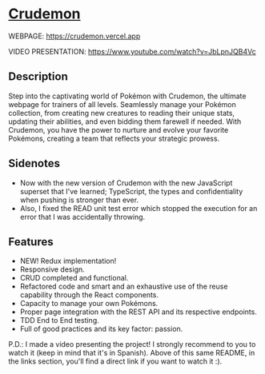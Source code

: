 # [Crudemon](https://crudemon.vercel.app)

WEBPAGE: https://crudemon.vercel.app

VIDEO PRESENTATION: https://www.youtube.com/watch?v=JbLpnJQB4Vc

## Description

Step into the captivating world of Pokémon with Crudemon, the ultimate webpage for trainers of all levels. Seamlessly manage your Pokémon collection, from creating new creatures to reading their unique stats, updating their abilities, and even bidding them farewell if needed. With Crudemon, you have the power to nurture and evolve your favorite Pokémons, creating a team that reflects your strategic prowess.

## Sidenotes

- Now with the new version of Crudemon with the new JavaScript superset that I've learned; TypeScript, the types and confidentiality when pushing is stronger than ever.
- Also, I fixed the READ unit test error which stopped the execution for an error that I was accidentally throwing.

## Features

- NEW! Redux implementation!
- Responsive design.
- CRUD completed and functional.
- Refactored code and smart and an exhaustive use of the reuse capability through the React components.
- Capacity to manage your own Pokémons.
- Proper page integration with the REST API and its respective endpoints.
- TDD End to End testing.
- Full of good practices and its key factor: passion.

P.D.: I made a video presenting the project! I strongly recommend to you to watch it (keep in mind that it's in Spanish). Above of this same README, in the links section, you'll find a direct link if you want to watch it :).
